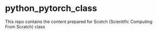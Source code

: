 # python_pytorch_class
This repo contains the content prepared for Scotch (Scientific Computing From Scratch) class
